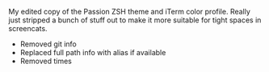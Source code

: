 My edited copy of the Passion ZSH theme and iTerm color profile.
Really just stripped a bunch of stuff out to make it more suitable for
tight spaces in screencats.

- Removed git info
- Replaced full path info with alias if available
- Removed times
